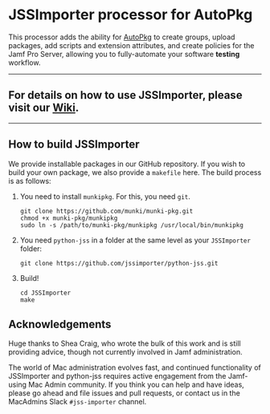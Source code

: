 JSSImporter processor for AutoPkg
=================================

This processor adds the ability for [AutoPkg](https://github.com/autopkg/autopkg) to create groups, upload packages, add scripts and extension attributes,
and create policies for the Jamf Pro Server, allowing you to fully-automate your software **testing** workflow.

---

## For details on how to use JSSImporter, please visit our [Wiki](https://github.com/jssimporter/JSSImporter/wiki).

---

How to build JSSImporter
------------------------

We provide installable packages in our GitHub repository. If you wish to build your own package, we also provide a `makefile` here. The build process is as follows:

1. You need to install `munkipkg`. For this, you need `git`.

    ```
    git clone https://github.com/munki/munki-pkg.git
    chmod +x munki-pkg/munkipkg
    sudo ln -s /path/to/munki-pkg/munkipkg /usr/local/bin/munkipkg
    ```

2. You need `python-jss` in a folder at the same level as your `JSSImporter` folder:

    ```
    git clone https://github.com/jssimporter/python-jss.git
    ```

3. Build!

    ```
    cd JSSImporter
    make
    ```


Acknowledgements
----------------

Huge thanks to Shea Craig, who wrote the bulk of this work and is still providing advice, though not currently involved in Jamf administration.

The world of Mac administration evolves fast, and continued functionality of JSSImporter and python-jss requires active engagement from the Jamf-using Mac Admin community. If you think you can help and have ideas, please go ahead and file issues and pull requests, or contact us in the MacAdmins Slack `#jss-importer` channel.
